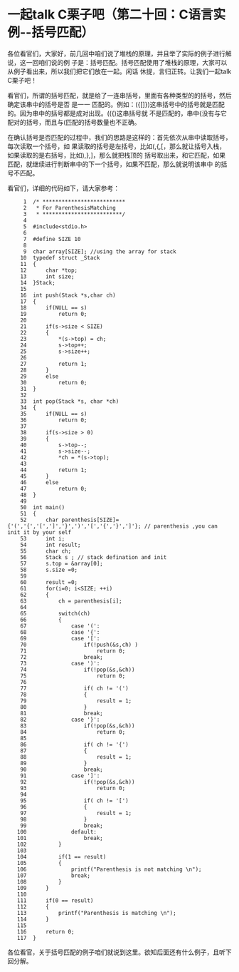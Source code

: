 # 一起talk C栗子吧（第二十回：C语言实例--括号匹配）

各位看官们，大家好，前几回中咱们说了堆栈的原理，并且举了实际的例子进行解说，这一回咱们说的例
子是：括号匹配。括号匹配使用了堆栈的原理，大家可以从例子看出来，所以我们把它们放在一起。闲话
休提，言归正转。让我们一起talk C栗子吧！ 

看官们，所谓的括号匹配，就是给了一连串括号，里面有各种类型的的括号，然后确定该串中的括号是否
是一一 匹配的。例如：({[]})这串括号中的括号就是匹配的。因为串中的括号都是成对出现。(({)这串括号就
不是匹配的，串中{没有与它配对的括号，而且与(匹配的括号数量也不正确。

在确认括号是否匹配的过程中，我们的思路是这样的：首先依次从串中读取括号，每次读取一个括号，如
果读取的括号是左括号，比如(,{,[，那么就让括号入栈，如果读取的是右括号，比如),},]，那么就把栈顶的
括号取出来，和它匹配，如果匹配，就继续进行判断串中的下一个括号，如果不匹配，那么就说明该串中
的括号不匹配。

看官们，详细的代码如下，请大家参考：
```
     1	/* **************************
     2	 * For ParenthesisMatching
     3	 * *************************/
     4	
     5	#include<stdio.h>
     6	
     7	#define SIZE 10
     8	
     9	char array[SIZE]; //using the array for stack
    10	typedef struct _Stack
    11	{
    12		char *top;
    13		int size;
    14	}Stack;
    15	
    16	int push(Stack *s,char ch)
    17	{
    18		if(NULL == s)
    19			return 0;
    20	
    21		if(s->size < SIZE)
    22		{
    23			*(s->top) = ch;
    24			s->top++;
    25			s->size++;
    26	
    27			return 1;
    28		}
    29		else
    30			return 0;
    31	}
    32	
    33	int pop(Stack *s, char *ch)
    34	{
    35		if(NULL == s)
    36			return 0;
    37	
    38		if(s->size > 0)
    39		{
    40			s->top--;
    41			s->size--;
    42			*ch = *(s->top);
    43	
    44			return 1;
    45		}
    46		else
    47			return 0;
    48	}
    49	
    50	int main()
    51	{
    52		char parenthesis[SIZE]={'(','{','[',']','}',')','[','{','}',']'}; // parenthesis ,you can init it by your self
    53		int i;
    54		int result;
    55		char ch;
    56		Stack s ; // stack defination and init
    57		s.top = &array[0];
    58		s.size =0;
    59	
    60		result =0;
    61		for(i=0; i<SIZE; ++i)
    62		{
    63			ch = parenthesis[i];
    64	
    65			switch(ch)
    66			{
    67				case '(':
    68				case '{':
    69				case '[':
    70					if(!push(&s,ch) )
    71						return 0;
    72					break;
    73				case ')':
    74					if(!pop(&s,&ch))
    75						return 0;
    76	
    77					if( ch != '(')
    78					{
    79						result = 1;
    80					}
    81					break;
    82				case '}':
    83					if(!pop(&s,&ch))
    84						return 0;
    85	
    86					if( ch != '{')
    87					{
    88						result = 1;
    89					}
    90					break;
    91				case ']':
    92					if(!pop(&s,&ch))
    93						return 0;
    94	
    95					if( ch != '[')
    96					{
    97						result = 1;
    98					}
    99					break;
   100				default:
   101					break;
   102			}
   103	
   104			if(1 == result)
   105			{
   106				printf("Parenthesis is not matching \n");
   107				break;
   108			}
   109		}
   110	
   111		if(0 == result)
   112		{
   113			printf("Parenthesis is matching \n");
   114		}
   115	
   116		return 0;
   117	}
```

各位看官，关于括号匹配的例子咱们就说到这里。欲知后面还有什么例子，且听下回分解。
